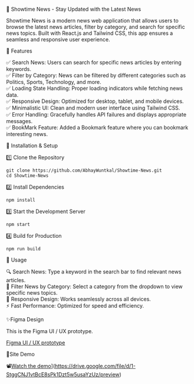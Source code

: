 📰 Showtime News - Stay Updated with the Latest News<br />

Showtime News is a modern news web application that allows users to browse the latest news articles, filter by category, and search for specific news topics. Built with React.js and Tailwind CSS, this app ensures a seamless and responsive user experience.

🚀 Features<br />

✅ Search News: Users can search for specific news articles by entering keywords.<br />
✅ Filter by Category: News can be filtered by different categories such as Politics, Sports, Technology, and more.<br />
✅ Loading State Handling: Proper loading indicators while fetching news data.<br />
✅ Responsive Design: Optimized for desktop, tablet, and mobile devices.<br />
✅ Minimalistic UI: Clean and modern user interface using Tailwind CSS.<br />
✅ Error Handling: Gracefully handles API failures and displays appropriate messages.<br />
✅ BookMark Feature: Added a Bookmark feature where you can bookmark interesting news.<br />

📌 Installation & Setup

1️⃣ Clone the Repository

```git clone https://github.com/AbhayWuntkal/Showtime-News.git```
<br />
```cd Showtime-News```

2️⃣ Install Dependencies

 ```npm install```

3️⃣ Start the Development Server

 ```npm start```

4️⃣ Build for Production

 ```npm run build```

📖 Usage<br />

🔍 Search News: Type a keyword in the search bar to find relevant news articles.<br />
📂 Filter News by Category: Select a category from the dropdown to view specific news topics.<br />
🌙 Responsive Design: Works seamlessly across all devices.<br />
⚡ Fast Performance: Optimized for speed and efficiency.<br />

✨Figma Design<br />

This is the Figma UI / UX prototype. <br />

<a href="https://www.figma.com/proto/b0gRmeoD2Dh4Y2hAwCok7z/Showtime-Media?page-id=0%3A1&node-id=25-20&viewport=-56%2C-100%2C0.21&t=YHFQhgt7bhR3X707-1&scaling=scale-down&content-scaling=fixed"> Figma UI / UX prototype <a/>

🎦Site Demo<br />

📽️[Watch the demo](https://img.youtube.com/vi/VIDEO_ID/0.jpg)](https://drive.google.com/file/d/1-StggCNJ1vtBcE8sPk1Dzt5w5usaYzUz/preview)


